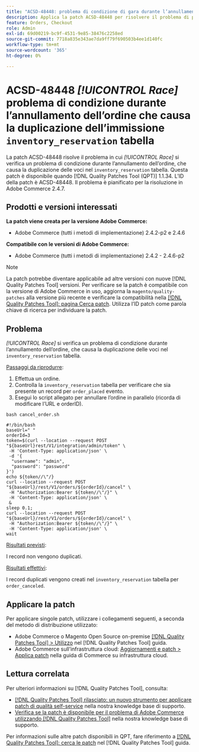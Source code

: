 ```yaml
---
title: "ACSD-48448: problema di condizione di gara durante l’annullamento dell’ordine che causa la duplicazione dell’immissione nella tabella inventory_booking"
description: Applica la patch ACSD-48448 per risolvere il problema di prestazioni di Adobe Commerce in cui si verifica il problema di condizione Race durante gli annullamenti dell’ordine, che causa la duplicazione delle voci nella tabella inventory_booking.
feature: Orders, Checkout
role: Admin
exl-id: 69d00219-bc9f-4531-9e85-38476c2258ed
source-git-commit: 7718a835e343ae7da9ff79f690503b4ee1d140fc
workflow-type: tm+mt
source-wordcount: '365'
ht-degree: 0%

---
```


# ACSD-48448 *[!UICONTROL Race]* problema di condizione durante l’annullamento dell’ordine che causa la duplicazione dell’immissione `inventory_reservation` tabella

La patch ACSD-48448 risolve il problema in cui *[!UICONTROL Race]* si verifica un problema di condizione durante l’annullamento dell’ordine, che causa la duplicazione delle voci nel `inventory_reservation` tabella. Questa patch è disponibile quando [!DNL Quality Patches Tool (QPT)] 1.1.34. L’ID della patch è ACSD-48448. Il problema è pianificato per la risoluzione in Adobe Commerce 2.4.7.

## Prodotti e versioni interessati

**La patch viene creata per la versione Adobe Commerce:**

* Adobe Commerce (tutti i metodi di implementazione) 2.4.2-p2 e 2.4.6

**Compatibile con le versioni di Adobe Commerce:**

* Adobe Commerce (tutti i metodi di implementazione) 2.4.2 - 2.4.6-p2

>[!NOTE]
>
>La patch potrebbe diventare applicabile ad altre versioni con nuove [!DNL Quality Patches Tool] versioni. Per verificare se la patch è compatibile con la versione di Adobe Commerce in uso, aggiorna la `magento/quality-patches` alla versione più recente e verificare la compatibilità nella [[!DNL Quality Patches Tool]: pagina Cerca patch](https://experienceleague.adobe.com/tools/commerce-quality-patches/index.html). Utilizza l’ID patch come parola chiave di ricerca per individuare la patch.

## Problema

*[!UICONTROL Race]* si verifica un problema di condizione durante l’annullamento dell’ordine, che causa la duplicazione delle voci nel `inventory_reservation` tabella.

<u>Passaggi da riprodurre</u>:

1. Effettua un ordine.
1. Controlla la `inventory_reservation` tabella per verificare che sia presente un record per `order_placed` evento.
1. Esegui lo script allegato per annullare l’ordine in parallelo (ricorda di modificare l’URL e orderID).

`bash cancel_order.sh`

```
#!/bin/bash
baseUrl=" "
orderId=3
token=$(curl --location --request POST "${baseUrl}rest/V1/integration/admin/token" \
 -H 'Content-Type: application/json' \
 -d '{
  "username": "admin",
  "password": "password"
}')
echo ${token//\"/}
curl --location --request POST "${baseUrl}/rest/V1/orders/${orderId}/cancel" \
 -H "Authorization:Bearer ${token//\"/}" \
 -H 'Content-Type: application/json' \
 &
sleep 0.1;
curl --location --request POST "${baseUrl}/rest/V1/orders/${orderId}/cancel" \
 -H "Authorization:Bearer ${token//\"/}" \
 -H 'Content-Type: application/json' \
wait
```

<u>Risultati previsti</u>:

I record non vengono duplicati.

<u>Risultati effettivi</u>:

I record duplicati vengono creati nel `inventory_reservation` tabella per `order_canceled`.

## Applicare la patch

Per applicare singole patch, utilizzare i collegamenti seguenti, a seconda del metodo di distribuzione utilizzato:

* Adobe Commerce o Magento Open Source on-premise [[!DNL Quality Patches Tool] > Utilizzo](https://experienceleague.adobe.com/docs/commerce-operations/tools/quality-patches-tool/usage.html) nel [!DNL Quality Patches Tool] guida.
* Adobe Commerce sull’infrastruttura cloud: [Aggiornamenti e patch > Applica patch](https://experienceleague.adobe.com/docs/commerce-cloud-service/user-guide/develop/upgrade/apply-patches.html) nella guida di Commerce su infrastruttura cloud.

## Lettura correlata

Per ulteriori informazioni su [!DNL Quality Patches Tool], consulta:

* [[!DNL Quality Patches Tool] rilasciato: un nuovo strumento per applicare patch di qualità self-service](/help/announcements/adobe-commerce-announcements/magento-quality-patches-released-new-tool-to-self-serve-quality-patches.md) nella nostra knowledge base di supporto.
* [Verifica se la patch è disponibile per il problema di Adobe Commerce utilizzando [!DNL Quality Patches Tool]](/help/support-tools/patches-available-in-qpt-tool/check-patch-for-magento-issue-with-magento-quality-patches.md) nella nostra knowledge base di supporto.

Per informazioni sulle altre patch disponibili in QPT, fare riferimento a [[!DNL Quality Patches Tool]: cerca le patch](https://experienceleague.adobe.com/tools/commerce-quality-patches/index.html) nel [!DNL Quality Patches Tool] guida.
